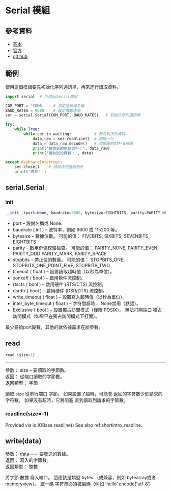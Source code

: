 # Serial 模組

## 參考資料

- [基本](https://swf.com.tw/?p=1188)
- [官方](https://pyserial.readthedocs.io/en/latest/pyserial.html)
- [git hub](https://github.com/pyserial/pyserial/blob/master/documentation/pyserial.rst)
## 範例
使用這個模組要先初始化序列通訊埠，再來進行讀取資料。
```py
import serial  # 引用pySerial模組

COM_PORT = 'COM6'    # 指定通訊埠名稱
BAUD_RATES = 9600    # 設定傳輸速率
ser = serial.Serial(COM_PORT, BAUD_RATES)   # 初始化序列通訊埠

try:
    while True:
        while ser.in_waiting:          # 若收到序列資料…
            data_raw = ser.readline()  # 讀取一行
            data = data_raw.decode()   # 用預設的UTF-8解碼
            print('接收到的原始資料：', data_raw)
            print('接收到的資料：', data)

except KeyboardInterrupt:
    ser.close()    # 清除序列通訊物件
    print('再見！')
```

## serial.Serial

### init

```py
__init__(port=None, baudrate=9600, bytesize=EIGHTBITS, parity=PARITY_NONE, stopbits=STOPBITS_ONE, timeout=None, xonxoff=False, rtscts=False, write_timeout=None, dsrdtr=False, inter_byte_timeout=None, exclusive=None)
```

-    port – 設備名稱或 None.
-    baudrate ( int ) – 波特率，例如 9600 或 115200 等。
-    bytesize – 數據位數。 可能的值： FIVEBITS, SIXBITS, SEVENBITS, EIGHTBITS
-    parity – 啟用奇偶校驗檢查。 可能的值： PARITY_NONE, PARITY_EVEN, PARITY_ODD PARITY_MARK, PARITY_SPACE
-    stopbits – 停止位的數量。 可能的值： STOPBITS_ONE, STOPBITS_ONE_POINT_FIVE, STOPBITS_TWO
-    timeout ( float ) – 設置讀取超時值（以秒為單位）。
-    xonxoff ( bool ) – 啟用軟件流控制。
-    rtscts ( bool ) – 啟用硬件 (RTS/CTS) 流控制。
-    dsrdtr ( bool ) – 啟用硬件 (DSR/DTR) 流控制。
-    write_timeout ( float ) – 設置寫入超時值（以秒為單位）。
-    inter_byte_timeout ( float ) – 字符間超時， None禁用（默認）。
-    Exclusive ( bool ) – 設置獨占訪問模式（僅限 POSIX）。 無法打開端口 獨占訪問模式（如果已在獨占訪問模式下打開）。

最少要給port變數，其他的就依據需求在給參數。

## read 

```py
read (size=1)
```
----

參數： 	size – 要讀取的字節數。\
返回： 	從端口讀取的字節數。\
返回類型： 	字節 



讀取 size 從串行端口 字節。 如果設置了超時，可能會 返回的字符數少於請求的字符數。 如果沒有超時，它將阻塞 直到讀取到請求的字節數。 

### readline(size=-1)
Provided via io.IOBase.readline() See also ref:shortintro_readline.

## write(data)

參數： 	data—— 要發送的數據。\
返回： 	寫入的字節數。\
返回類型： 	整數 

將字節 數據 寫入端口。 這應該是類型 bytes （或兼容，例如 bytearray或者 memoryview）。 統一碼 字符串必須被編碼（例如 'hello'.encode('utf-8')
